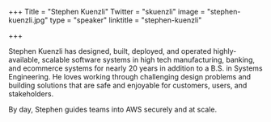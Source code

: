 +++
Title = "Stephen Kuenzli"
Twitter = "skuenzli"
image = "stephen-kuenzli.jpg"
type = "speaker"
linktitle = "stephen-kuenzli"

+++

Stephen Kuenzli has designed, built, deployed, and operated highly-available, scalable software systems in high tech manufacturing, banking, and ecommerce systems for nearly 20 years in addition to a B.S. in Systems Engineering. He loves working through challenging design problems and building solutions that are safe and enjoyable for customers, users, and stakeholders.

By day, Stephen guides teams into AWS securely and at scale.